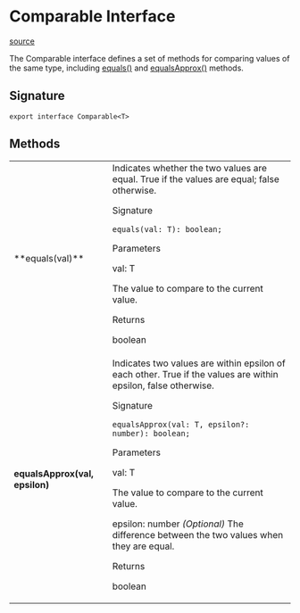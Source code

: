 # Comparable Interface

[source](https://developers.meta.com/horizon-worlds/reference/2.0.0/core_comparable)

The Comparable interface defines a set of methods for comparing values of the same type, including [equals()](/horizon-worlds/reference/2.0.0/core_comparable#equals) and [equalsApprox()](/horizon-worlds/reference/2.0.0/core_comparable#equalsapprox) methods.

## Signature

```
export interface Comparable<T>
```

## Methods

<table>
  <tbody>
    <tr>
      <td>**equals(val)**</td>
      <td>Indicates whether the two values are equal. True if the values are equal; false otherwise.

Signature

```
equals(val: T): boolean;
```

Parameters

val: T

The value to compare to the current value.

Returns

boolean</td>
    </tr>
    <tr>
      <td>**equalsApprox(val, epsilon)**</td>
      <td>Indicates two values are within epsilon of each other. True if the values are within epsilon, false otherwise.

Signature

```
equalsApprox(val: T, epsilon?: number): boolean;
```

Parameters

val: T

The value to compare to the current value.

epsilon: number *(Optional)* The difference between the two values when they are equal.

Returns

boolean</td>
    </tr>
  </tbody>
</table>